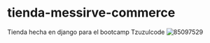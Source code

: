 # tienda-messirve-commerce
Tienda hecha en django para el bootcamp Tzuzulcode
![85097529](https://user-images.githubusercontent.com/77559010/141501610-ec1af520-47c9-4f5c-8e4a-7d12a8c937c2.jpg)
